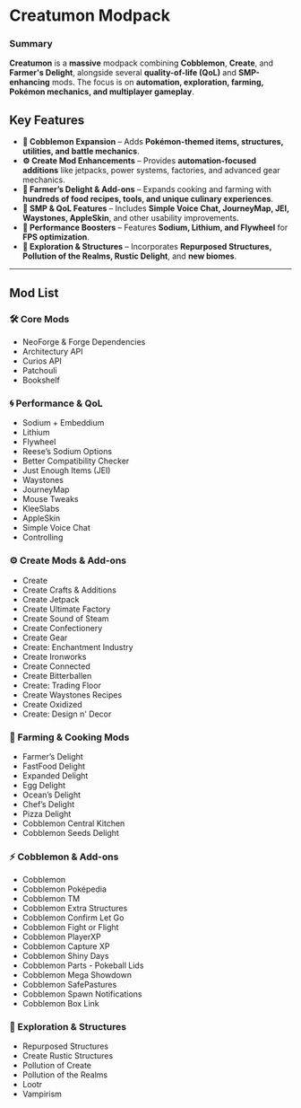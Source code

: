 # Creatumon Modpack

### Summary
**Creatumon** is a **massive** modpack combining **Cobblemon**, **Create**, and **Farmer's Delight**, alongside several **quality-of-life (QoL)** and **SMP-enhancing** mods. The focus is on **automation, exploration, farming, Pokémon mechanics, and multiplayer gameplay**.

## Key Features
- **🐉 Cobblemon Expansion** – Adds **Pokémon-themed items, structures, utilities, and battle mechanics**.
- **⚙ Create Mod Enhancements** – Provides **automation-focused additions** like jetpacks, power systems, factories, and advanced gear mechanics.
- **🌾 Farmer’s Delight & Add-ons** – Expands cooking and farming with **hundreds of food recipes, tools, and unique culinary experiences**.
- **🎤 SMP & QoL Features** – Includes **Simple Voice Chat, JourneyMap, JEI, Waystones, AppleSkin**, and other usability improvements.
- **🚀 Performance Boosters** – Features **Sodium, Lithium, and Flywheel** for **FPS optimization**.
- **🏰 Exploration & Structures** – Incorporates **Repurposed Structures, Pollution of the Realms, Rustic Delight**, and **new biomes**.

---

## Mod List
### 🛠 Core Mods
- NeoForge & Forge Dependencies
- Architectury API
- Curios API
- Patchouli
- Bookshelf

### 🌀 Performance & QoL
- Sodium + Embeddium
- Lithium
- Flywheel
- Reese’s Sodium Options
- Better Compatibility Checker
- Just Enough Items (JEI)
- Waystones
- JourneyMap
- Mouse Tweaks
- KleeSlabs
- AppleSkin
- Simple Voice Chat
- Controlling

### ⚙ Create Mods & Add-ons
- Create
- Create Crafts & Additions
- Create Jetpack
- Create Ultimate Factory
- Create Sound of Steam
- Create Confectionery
- Create Gear
- Create: Enchantment Industry
- Create Ironworks
- Create Connected
- Create Bitterballen
- Create: Trading Floor
- Create Waystones Recipes
- Create Oxidized
- Create: Design n' Decor

### 🥗 Farming & Cooking Mods
- Farmer’s Delight
- FastFood Delight
- Expanded Delight
- Egg Delight
- Ocean’s Delight
- Chef’s Delight
- Pizza Delight
- Cobblemon Central Kitchen
- Cobblemon Seeds Delight

### ⚡ Cobblemon & Add-ons
- Cobblemon
- Cobblemon Poképedia
- Cobblemon TM
- Cobblemon Extra Structures
- Cobblemon Confirm Let Go
- Cobblemon Fight or Flight
- Cobblemon PlayerXP
- Cobblemon Capture XP
- Cobblemon Shiny Days
- Cobblemon Parts - Pokeball Lids
- Cobblemon Mega Showdown
- Cobblemon SafePastures
- Cobblemon Spawn Notifications
- Cobblemon Box Link

### 🏰 Exploration & Structures
- Repurposed Structures
- Create Rustic Structures
- Pollution of Create
- Pollution of the Realms
- Lootr
- Vampirism
